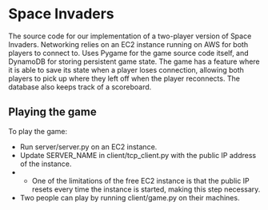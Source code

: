 # Space Invaders

The source code for our implementation of a two-player version of Space Invaders. Networking relies on an EC2 instance running on AWS for both players to connect to. Uses Pygame for the game source code itself, and DynamoDB for storing persistent game state. The game has a feature where it is able to save its state when a player loses connection, allowing both players to pick up where they left off when the player reconnects. The database also keeps track of a scoreboard.

## Playing the game

To play the game:
- Run server/server.py on an EC2 instance.
- Update SERVER_NAME in client/tcp_client.py with the public IP address of the instance.
- - One of the limitations of the free EC2 instance is that the public IP resets every time the instance is started, making this step necessary.
- Two people can play by running client/game.py on their machines.
